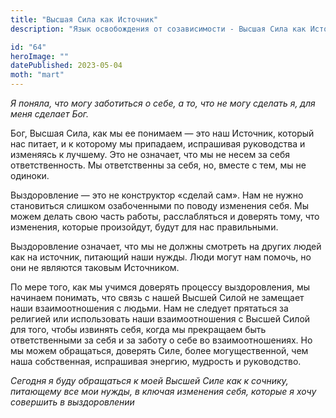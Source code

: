 ```yaml
---
title: "Высшая Сила как Источник"
description: "Язык освобождения от созависимости - Высшая Сила как Источник"

id: "64"
heroImage: ""
datePublished: 2023-05-04
moth: "mart"
---
```


_Я_ _поняла,_ _что_ _могу_ _заботиться_ _о_ _себе,_ _а_ _то,_ _что_ _не_
_могу_ _сделать_ _я,_ _для_ _меня_ _сделает_ _Бог._

Бог, Высшая Сила, как мы ее понимаем — это наш Источник, который нас питает, и
к которому мы припадаем, испрашивая руководства и изменяясь к лучшему. Это не
означает, что мы не несем за себя ответственность. Мы ответственны за себя,
но, вместе с тем, мы не одиноки.

Выздоровление — это не конструктор «сделай сам». Нам не нужно становиться
слишком озабоченными по поводу изменения себя. Мы можем делать свою часть
работы, расслабляться и доверять тому, что изменения, которые произойдут,
будут для нас правильными.

Выздоровление означает, что мы не должны смотреть на других людей как на
источник, питающий наши нужды. Люди могут нам помочь, но они не являются
таковым Источником.

По мере того, как мы учимся доверять процессу выздоровления, мы начинаем
понимать, что связь с нашей Высшей Силой не замещает наши взаимоотношения с
людьми. Нам не следует прятаться за религией или использовать наши
взаимоотношения с Высшей Силой для того, чтобы извинять себя, когда мы
прекращаем быть ответственными за себя и за заботу о себе во взаимоотношениях.
Но мы можем обращаться, доверять Силе, более могущественной, чем наша
собственная, испрашивая энергию, мудрость и руководство.

_Сегодня_ _я_ _буду_ _обращаться_ _к_ _моей_ _Высшей_ _Силе_ _как_ _к_
_сочнику,_ _питающему_ _все_ _мои_ _нужды,_ _в_ _ключая_ _изменения_ _себя,_
_которые_ _я_ _хочу_ _совершить_ _в_ _выздоровлении_
